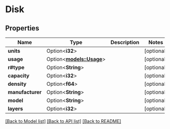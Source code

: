 # Disk

## Properties

Name | Type | Description | Notes
------------ | ------------- | ------------- | -------------
**units** | Option<**i32**> |  | [optional]
**usage** | Option<[**models::Usage**](Usage.md)> |  | [optional]
**r#type** | Option<**String**> |  | [optional]
**capacity** | Option<**i32**> |  | [optional]
**density** | Option<**f64**> |  | [optional]
**manufacturer** | Option<**String**> |  | [optional]
**model** | Option<**String**> |  | [optional]
**layers** | Option<**i32**> |  | [optional]

[[Back to Model list]](../README.md#documentation-for-models) [[Back to API list]](../README.md#documentation-for-api-endpoints) [[Back to README]](../README.md)


